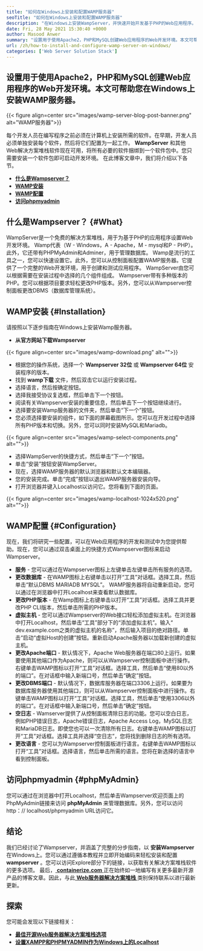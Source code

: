 ```yaml
---
title: "如何在Windows上安装和配置WAMP服务器" 
seoTitle: "如何在Windows上安装和配置WAMP服务器" 
description: "在Windows上安装WampServer，并快速开始开发基于PHP的Web应用程序。 WAMP服务器可用于Windows 32和64位。" 
date: Fri, 28 May 2021 15:30:40 +0000
author: Masood Anwer
summary: "设置用于使用Apache2，PHP和MySQL创建Web应用程序的Web开发环境。本文可帮助您在Windows上安装WAMP服务器。" 
url: /zh/how-to-install-and-configure-wamp-server-on-windows/
categories: ['Web Server Solution Stack']
---
```


## 设置用于使用Apache2，PHP和MySQL创建Web应用程序的Web开发环境。本文可帮助您在Windows上安装WAMP服务器。

{{< figure align=center src="images/wamp-server-blog-post-banner.png" alt="WAMP服务器">}}

每个开发人员在编写程序之前必须在计算机上安装所需的软件。在早期，开发人员必须单独安装每个软件，然后将它们配置为一起工作。  **WampServer**  和其他Web解决方案堆栈软件现在可用，将所有必要的软件捆绑到一个软件包中。您只需要安装一个软件包即可启动开发环境。
在此博客文章中，我们将介绍以下各节。
* [  **什么是Wampserver？**  ][1]
* [  **WAMP安装**  ][2]
* [  **WAMP配置**  ][3]
* [  **访问phpmyadmin**  ][4]

## 什么是Wampserver？ {#What}

WampServer是一个免费的解决方案堆栈，用于为基于PHP的应用程序设置Web开发环境。 Wamp代表（W  -  Windows，A  -  Apache，M  -  mysql和P  -  PHP）。此外，它还带有PHPMyAdmin和Adminer，用于管理数据库。 Wamp是流行的工具之一，您可以快速设置它。此外，您可以从控制面板配置WAMP服务器。它提供了一个完整的Web开发环境，用于创建和测试应用程序。 WampServer由您可以根据需要在安装过程中选择的几个组件组成。 Wampserver带有多种版本的PHP。您可以根据项目要求轻松更改PHP版本。另外，您可以从Wampserver控制面板更改DBMS（数据库管理系统）。

## WAMP安装 {#Installation}

请按照以下逐步指南在Windows上安装Wamp服务器。
*  **从官方网站下载Wampserver**  

{{< figure align=center src="images/wamp-download.png" alt="">}}

* 根据您的操作系统，选择一个  **Wampserver 32位** 或 **Wampserver 64位**  安装程序的版本。
* 找到  **wamp下载**  文件，然后双击它以运行安装过程。
* 选择语言，然后按确定按钮。
* 选择我接受协议复选框，然后单击下一个按钮。
* 阅读有关Wampserver安装的重要信息，然后单击下一个按钮继续进行。
* 选择要安装Wamp服务器的文件夹，然后单击“下一个”按钮。
* 您必须选择要安装的组件，如下面的屏幕截图所示。您可以在开发过程中选择所有PHP版本和切换。另外，您可以同时安装MySQL和Mariadb。

{{< figure align=center src="images/wamp-select-components.png" alt="">}}

* 选择WampServer的快捷方式，然后单击“下一个”按钮。
* 单击“安装”按钮安装WampServer。
* 现在，选择WAMP服务器的默认浏览器和默认文本编辑器。
* 您的安装完成。单击“完成”按钮以退出WAMP服务器安装向导。
* 打开浏览器并键入Localhost以访问它。您将看到下面的页面。

{{< figure align=center src="images/wamp-localhost-1024x520.png" alt="">}}


## WAMP配置 {#Configuration}

现在，我们将研究一些配置，可以在Web应用程序的开发和测试中为您提供帮助。现在，您可以通过双击桌面上的快捷方式Wampserver图标来启动Wampserver。
*  **服务**   - 您可以通过在Wampserver图标上左键单击左键单击所有服务的选项。
*  **更改数据库**   - 在WAMP图标上右键单击以打开“工具”对话框。选择工具，然后单击“默认DBMS MARIADB MYSQL”。 WAMP服务器将自动重新启动，您可以通过在浏览器中打开Localhost来查看默认数据库。
*  **更改PHP版本**   - 在Wamp图标上右键单击以打开“工具”对话框。选择工具并更改PHP CLI版本，然后单击所需的PHP版本。
*  **虚拟主机**   - 您可以通过Wampserver的Web接口轻松添加虚拟主机。在浏览器中打开Localhost，然后单击“工具”部分下的“添加虚拟主机”。输入“ dev.example.com之类的虚拟主机的名称”，然后输入项目的绝对路径。单击“启动“虚拟Host的创建”按钮。重新启动Apache服务器以加载新创建的虚拟主机。
*  **更改Apache端口**   - 默认情况下，Apache Web服务器在端口80上运行。如果要使用其他端口作为Apache，则可以从Wampserver控制面板中进行操作。右键单击WAMP图标以打开“工具”对话框。选择工具，然后单击“使用80以外的端口”。在对话框中输入新端口号，然后单击“确定”按钮。
*  **更改DBMS端口**   - 默认情况下，数据库服务器在端口3306上运行。如果要为数据库服务器使用其他端口，则可以从Wampserver控制面板中进行操作。右键单击WAMP图标以打开“工具”对话框。选择工具，然后单击“使用3306以外的端口”。在对话框中输入新端口号，然后单击“确定”按钮。
*  **空日志**   -  Wamserver提供了从控制面板清除日志的功能。您可以空白日志，例如PHP错误日志，Apache错误日志，Apache Access Log，MySQL日志和MariaDB日志。即使您也可以一次清除所有日志。右键单击WAMP图标以打开“工具”对话框。选择工具并选择“空日志”，您将找到删除日志的所有选项。
*  **更改语言**   - 您可以为Wampserver控制面板进行语言。右键单击WAMP图标以打开“工具”对话框。选择语言，然后单击所需的语言。您将在新选择的语言中看到控制面板。

## 访问phpmyadmin {#phpMyAdmin}

您可以通过在浏览器中打开Localhost，然后单击Wampserver欢迎页面上的PhpMyAdmin链接来访问  **phpMyAdmin**  来管理数据库。另外，您可以访问http：// localhost/phpmyadmin URL访问它。

## 结论
我们已经讨论了Wampserver，并涵盖了完整的分步指南，以  **安装Wampserver** 在Windows上。您可以通过遵循本教程并立即开始编码来轻松安装和配置 **wampserver**  。您可以访问Explore部分下的链接，以获取有关解决方案堆栈软件的更多选项。
最后，[  **containerize.com** ][5]正在始终如一地编写有关更多最新开源产品的博客文章。因此，与此[ **Web服务器解决方案堆栈**  ][6]类别保持联系以进行最新更新。

## 探索
您可能会发现以下链接相关：
* [  **最佳开源Web服务器解决方案堆栈选项**  ][7]
* [  **设置XAMPP和PHPMYADMIN作为Windows上的Localhost**  ][8]



 [1]: #What
 [2]: #Installation
 [3]: #Configuration
 [4]: #phpMyAdmin
 [5]: https://containerize.com
 [6]: https://blog.containerize.com/category/web-server-solution-stack/
 [7]: https://products.containerize.com/solution-stack/
 [8]: https://blog.containerize.com/database-management-software/how-to-setup-xampp-and-phpmyadmin-as-localhost-on-windows/
